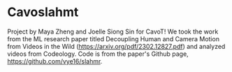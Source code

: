 # Cavoslahmt
Project by Maya Zheng and Joelle Siong Sin for CavoT! We took the work from the ML research paper titled Decoupling Human and Camera Motion from Videos in the Wild (https://arxiv.org/pdf/2302.12827.pdf) and analyzed videos from Codeology. Code is from the paper's Github page, https://github.com/vye16/slahmr.
